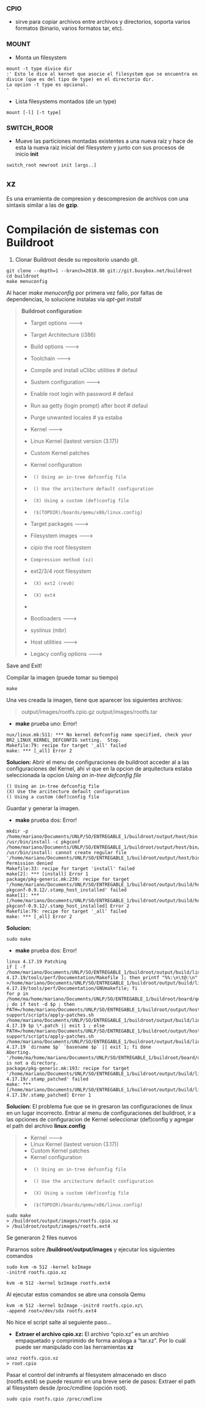 ### CPIO
* sirve para copiar archivos entre archivos y directorios, soporta varios formatos (binario, varios formatos tar, etc).

### MOUNT
* Monta un filesystem

```console
mount -t type divice dir
:' Esto le dice al kernet que asocie el filesystem que se encuentra en divice (que es del tipo de type) en el directorio dir.
La opcion -t type es opcional.
'
```

* Lista filesystems montados (de un type)

```console
mount [-l] [-t type]
```

### SWITCH_ROOR
* Mueve las particiones montadas existentes a una nueva raiz y hace de esta la nueva raiz inicial del filesystem y junto con sus procesos de inicio **init**
```console
switch_root newroot init [args..]
```

## xz
Es una erramienta de compresion y descompresion de archivos con una sintaxis similar a las de __gzip__.

# Compilación de sistemas con Buildroot

1. Clonar Buildroot desde su repositorio usando git.
```console
git clone --depth=1 --branch=2018.08 git://git.busybox.net/buildroot
cd buildroot
make menuconfig
```
  Al hacer *_make menuconfig_* por primera vez fallo, por faltas de dependencias, lo solucione instalas via *_apt-get install_*

>   **Buildroot configuration**
> - Target options --->
> -   Target Architecture (i386)
> - Build options ---> 
> - Toolchain --->
> -   Compile and install uClibc utilities # defaul
> - Sustem configuration --->
> -   Enable root login with password # defaul
> -   Run aa getty (login prompt) after boot # defaul
> -   Purge unwanted locales # ya estaba
> - Kernel --->
> -   Linux Kernel (lastest version (3.17))
> -   Custom Kernel patches 
> -   Kernel configuration
> -      () Using an in-tree defconfig file
> -      () Use the arcitecture default configuration
> -      (X) Using a custom (def)config file
> -      ($(TOPDIR)/boards/qemu/x86/linux.config)
> - Target packages --->
> - Filesystem images --->
> -   cipio the root filesystem
> -     Compression method (xz)
> -   ext2/3/4 root filesystem
> -      (X) ext2 (rev0)
> -      (X) ext4
> -
> - Bootloaders --->
> -   syslinux (mbr)
> 
> - Host utilities --->
> - Legacy config options --->

Save and Exit!

  Compilar la imagen (puede tomar su tiempo)  

```console
make
```
  Una ves creada la imagen, tiene que aparecer los siguientes archivos:

> output/images/rootfs.cpio.gz
> output/images/rootfs.tar

* **make** prueba uno: Error!
```console
nux/linux.mk:511: *** No kernel defconfig name specified, check your BR2_LINUX_KERNEL_DEFCONFIG setting.  Stop.
Makefile:79: recipe for target '_all' failed
make: *** [_all] Error 2
```
**Solucion:**
    Abrir el menu de configuraciones de buildroot acceder al a las configuraciones del Kernel, ahi vi que en la opcion de arquitectura estaba seleccionada la opcion *_Using an in-tree defconfig file_* 

    () Using an in-tree defconfig file
    (X) Use the arcitecture default configuration
    () Using a custom (def)config file

Guardar y generar la imagen.


* **make** prueba dos: Error!
```console
mkdir -p /home/mariano/Documents/UNLP/SO/ENTREGABLE_1/buildroot/output/host/bin
/usr/bin/install -c pkgconf /home/mariano/Documents/UNLP/SO/ENTREGABLE_1/buildroot/output/host/bin/pkgconf
/usr/bin/install: cannot create regular file '/home/mariano/Documents/UNLP/SO/ENTREGABLE_1/buildroot/output/host/bin/pkgconf': Permission denied
Makefile:33: recipe for target 'install' failed
make[2]: *** [install] Error 1
package/pkg-generic.mk:239: recipe for target '/home/mariano/Documents/UNLP/SO/ENTREGABLE_1/buildroot/output/build/host-pkgconf-0.9.12/.stamp_host_installed' failed
make[1]: *** [/home/mariano/Documents/UNLP/SO/ENTREGABLE_1/buildroot/output/build/host-pkgconf-0.9.12/.stamp_host_installed] Error 2
Makefile:79: recipe for target '_all' failed
make: *** [_all] Error 2
```
**Solucion:**
```console
sudo make
```

* **make** prueba dos: Error!
```console
linux 4.17.19 Patching
if [ -f /home/mariano/Documents/UNLP/SO/ENTREGABLE_1/buildroot/output/build/linux-4.17.19/tools/perf/Documentation/Makefile ]; then printf "%%:\n\t@:\n" >/home/mariano/Documents/UNLP/SO/ENTREGABLE_1/buildroot/output/build/linux-4.17.19/tools/perf/Documentation/GNUmakefile; fi
for p in /home/ma/home/mariano/Documents/UNLP/SO/ENTREGABLE_1/buildroot/board/qemu/x86 ; do if test -d $p ; then PATH=/home/mariano/Documents/UNLP/SO/ENTREGABLE_1/buildroot/output/host/bin:$PATH support/scripts/apply-patches.sh  /home/mariano/Documents/UNLP/SO/ENTREGABLE_1/buildroot/output/build/linux-4.17.19 $p \*.patch || exit 1 ; else PATH=/home/mariano/Documents/UNLP/SO/ENTREGABLE_1/buildroot/output/host/bin:$PATH support/scripts/apply-patches.sh  /home/mariano/Documents/UNLP/SO/ENTREGABLE_1/buildroot/output/build/linux-4.17.19 `dirname $p` `basename $p` || exit 1; fi done
Aborting.  '/home/ma/home/mariano/Documents/UNLP/SO/ENTREGABLE_1/buildroot/board/qemu' is not a directory.
package/pkg-generic.mk:193: recipe for target '/home/mariano/Documents/UNLP/SO/ENTREGABLE_1/buildroot/output/build/linux-4.17.19/.stamp_patched' failed
make: *** [/home/mariano/Documents/UNLP/SO/ENTREGABLE_1/buildroot/output/build/linux-4.17.19/.stamp_patched] Error 1
```

**Solucion:**
    El problema fue que se in gresaron las configuraciones de linux en un lugar incorrecto.
    Entrar al menu de configuraciones del buildroot, ir a las opciones de configuracion de Kernel seleccionar (def)config y agregar el path del archivo __linux.config__

> - Kernel --->
> -   Linux Kernel (lastest version (3.17))
> -   Custom Kernel patches 
> -   Kernel configuration
> -      () Using an in-tree defconfig file
> -      () Use the arcitecture default configuration
> -      (X) Using a custom (def)config file
> -      ($(TOPDIR)/boards/qemu/x86/linux.config)


```console
sudo make
> /buildroot/output/images/rootfs.cpio.xz
> /buildroot/output/images/rootfs.ext4
```
Se generaron 2 files nuevos

Pararnos sobre __/buildroot/output/images__ y ejecutar los siguientes comandos

```console
sudo kvm -m 512 -kernel bzImage
-initrd rootfs.cpio.xz
```

```console
kvm -m 512 -kernel bzImage rootfs.ext4
```
Al ejecutar estos comandos se abre una consola Qemu 


```console
kvm -m 512 -kernel bzImage -initrd rootfs.cpio.xz\
-append root=/dev/sda rootfs.ext4
```
No hice el script salte al seguiente paso...


* **Extraer el archivo cpio.xz:**
  El archivo “cpio.xz” es un archivo empaquetado y comprimido de forma análoga a “tar.xz”.
Por lo cuál puede ser manipulado con las herramientas __xz__

```console
unxz rootfs.cpio.xz
> root.cpio
```

  Pasar el control del initramfs al filesystem almacenado en disco (rootfs.ext4) se puede resumir
en una breve serie de pasos:
  Extraer el path al filesystem desde /proc/cmdline (opción root).

```console
sudo cpio rootfs.cpio /proc/cmdline
```

